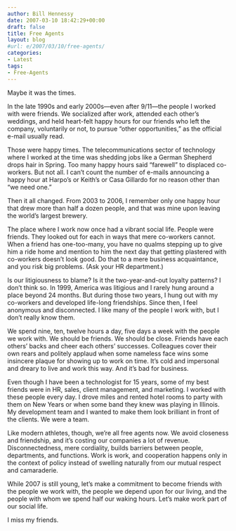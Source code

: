 ```yaml
---
author: Bill Hennessy
date: 2007-03-10 18:42:29+00:00
draft: false
title: Free Agents
layout: blog
#url: e/2007/03/10/free-agents/
categories:
- Latest
tags:
- Free-Agents
---
```


Maybe it was the times. 




In the late 1990s and early 2000s—even after 9/11—the people I worked with were friends. We socialized after work, attended each other’s weddings, and held heart-felt happy hours for our friends who left the company, voluntarily or not, to pursue “other opportunities,” as the official e-mail usually read. 




Those were happy times. The telecommunications sector of technology where I worked at the time was shedding jobs like a German Shepherd drops hair in Spring. Too many happy hours said “farewell” to displaced co-workers. But not all. I can’t count the number of e-mails announcing a happy hour at Harpo’s or Keith’s or Casa Gillardo for no reason other than “we need one.”




Then it all changed. From 2003 to 2006, I remember only one happy hour that drew more than half a dozen people, and that was mine upon leaving the world’s largest brewery. 




The place where I work now once had a vibrant social life. People were friends. They looked out for each in ways that mere co-workers cannot. When a friend has one-too-many, you have no qualms stepping up to give him a ride home and mention to him the next day that getting plastered with co-workers doesn’t look good. Do that to a mere business acquaintance, and you risk big problems. (Ask your HR department.) 




Is our litigiousness to blame? Is it the two-year-and-out loyalty patterns? I don’t think so. In 1999, America was litigious and I rarely hung around a place beyond 24 months. But during those two years, I hung out with my co-workers and developed life-long friendships. Since then, I feel anonymous and disconnected. I like many of the people I work with, but I don’t really know them. 




We spend nine, ten, twelve hours a day, five days a week with the people we work with. We should be friends. We should be close. Friends have each others’ backs and cheer each others’ successes. Colleagues cover their own rears and politely applaud when some nameless face wins some insincere plaque for showing up to work on time. It’s cold and impersonal and dreary to live and work this way. And it’s bad for business.




Even though I have been a technologist for 15 years, some of my best friends were in HR, sales, client management, and marketing. I worked with these people every day. I drove miles and rented hotel rooms to party with them on New Years or when some band they knew was playing in Illinois. My development team and I wanted to make them look brilliant in front of the clients. We were a team.




Like modern athletes, though, we’re all free agents now. We avoid closeness and friendship, and it’s costing our companies a lot of revenue. Disconnectedness, mere cordiality, builds barriers between people, departments, and functions. Work is work, and cooperation happens only in the context of policy instead of swelling naturally from our mutual respect and camaraderie. 




While 2007 is still young, let’s make a commitment to become friends with the people we work with, the people we depend upon for our living, and the people with whom we spend half our waking hours. Let’s make work part of our social life. 




I miss my friends.



